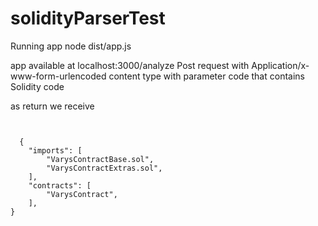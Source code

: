 # solidityParserTest

Running app
node dist/app.js

app available at localhost:3000/analyze
Post request with Application/x-www-form-urlencoded content type
with parameter code that contains Solidity code

as return we receive
<pre>
<code>
  
  {
    "imports": [
        "VarysContractBase.sol",
        "VarysContractExtras.sol",
    ],
    "contracts": [
        "VarysContract",
    ],
}
  </code>
</pre>
